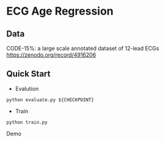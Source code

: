 # ECG Age Regression

## Data

CODE-15%: a large scale annotated dataset of 12-lead ECGs
https://zenodo.org/record/4916206

## Quick Start
- Evalution
```
python evaluate.py ${CHECKPOINT}
```

- Train
```
python train.py
```

Demo

